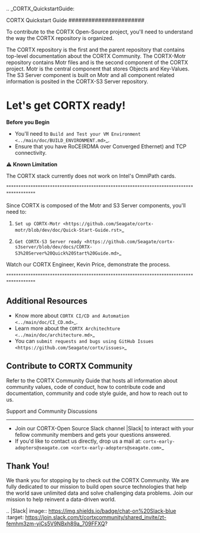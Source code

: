 .. _CORTX_QuickstartGuide:

CORTX Quickstart Guide
#######################

To contribute to the CORTX Open-Source project, you'll need to understand the way the CORTX repository is organized. 

The CORTX repository is the first and the parent repository that contains top-level documentation about the CORTX Community. The CORTX-Motr repository contains Motr files and is the second component of the CORTX project. Motr is the central component that stores Objects and Key-Values. The S3 Server component is built on Motr and all component related information is posited in the CORTX-S3 Server repository. 

Let's get CORTX ready!
======================

**Before you Begin**

- You'll need to `Build and Test your VM Environment <../main/doc/BUILD_ENVIRONMENT.md>`_.
- Ensure that you have RoCE(RDMA over Converged Ethernet) and TCP connectivity.

⚠️ **Known Limitation**

The CORTX stack currently does not work on Intel's OmniPath cards.

"""""""""""""""""""""""""""""""""""""""""""""""""""""""""""""""""""""""""""""""""""""""""

Since CORTX is composed of the Motr and S3 Server components, you'll need to:

1. `Set up CORTX-Motr <https://github.com/Seagate/cortx-motr/blob/dev/doc/Quick-Start-Guide.rst>`_

2. `Get CORTX-S3 Server ready <https://github.com/Seagate/cortx-s3server/blob/dev/docs/CORTX-S3%20Server%20Quick%20Start%20Guide.md>`_

Watch our CORTX Engineer, Kevin Price, demonstrate **<link to the video>** the process.

"""""""""""""""""""""""""""""""""""""""""""""""""""""""""""""""""""""""""""""""""""""""""

Additional Resources
---------------------

- Know more about `CORTX CI/CD and Automation <../main/doc/CI_CD.md>`_.
- Learn more about the `CORTX Architechture <../main/doc/architecture.md>`_
- You can `submit requests and bugs using GitHub Issues <https://github.com/Seagate/cortx/issues>`_

Contribute to CORTX Community
-----------------------------

Refer to the CORTX Community Guide **<link placeholder>** that hosts all information about community values, code of conduct, how to contribute code and documentation, community and code style guide, and how to reach out to us.

Support and Community Discussions
*********************************

- Join our CORTX-Open Source Slack channel |Slack| to interact with your fellow community members and gets your questions answered. 
- If you'd like to contact us directly, drop us a mail at: `cortx-early-adopters@seagate.com <cortx-early-adopters@seagate.com>`_

Thank You!
-----------

We thank you for stopping by to check out the CORTX Community. We are fully dedicated to our mission to build open source technologies that help the world save unlimited data and solve challenging data problems. Join our mission to help reinvent a data-driven world.

.. |Slack| image:: https://img.shields.io/badge/chat-on%20Slack-blue
   :target: https://join.slack.com/t/cortxcommunity/shared_invite/zt-femhm3zm-yiCs5V9NBxh89a_709FFXQ?
